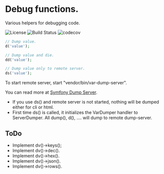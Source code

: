 # Debug functions.
Various helpers for debugging code.

![License](https://img.shields.io/packagist/l/corex/debug.svg)
![Build Status](https://travis-ci.org/corex/debug.svg?branch=master)
![codecov](https://codecov.io/gh/corex/debug/branch/master/graph/badge.svg)


```php
// Dump value.
d('value');

// Dump value and die.
dd('value');

// Dump value only to remote server.
ds('value');
```

To start remote server, start "vendor/bin/var-dump-server".

You can read more at [Symfony Dump Server](https://symfony.com/doc/current/components/var_dumper.html#the-dump-server).

- If you use ds() and remote server is not started, nothing will be dumped
either for cli or html.
- First time ds() is called, it initializes the VarDumper handler to ServerDumper.
All dump(), d(), .... will dump to remote dump-server. 

## ToDo
- Implement dv()->keys();
- Implement dv()->dec().
- Implement dv()->hex().
- Implement dv()->json().
- Implement dv()->rows().
